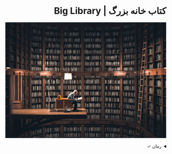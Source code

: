 <h1 dir="rtl">کتاب خانه بزرگ | Big Library</h1>

![Cover Big Library](BigLibrary.jpg)

<div dir="rtl">
  
<details>
  <summary>رمان &check;</summary>
  <br>
    
  - Pride and Prejudice &check; [خواندن کتاب به صورت آنلاین](https://github.com/Epic-R-R/Big-Library/blob/master/Romance/Pride-and-Prejudice.pdf)
    
</details>
</div>
